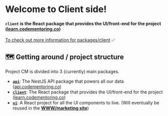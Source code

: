 <h1>Welcome to Client side!</h1>

#### `client` is the React package that provides the UI/front-end for the project ([learn.codementoring.co](https://learn.codementoring.co))

[To check out more information for packages/client](https://github.com/code-mentoring/learn/wiki/Client) ✅


## 🗺 Getting around / project structure
Project CM is divided into 3 (currently) main packages.
- [**`api`**](packages/api/README.md): The NestJS API package that powers all our data ([api.codementoring.co](https://api.codementoring.co))
- [**`client`**](packages/client/README.md): The React package that provides the UI/front-end for the project ([learn.codementoring.co](https://learn.codementoring.co)) 
- [**`ui`**](packages/ui/README.md): A React project for all the UI components to live. (Will eventually be reused in the **[WWW/marketing site](https://github.com/code-mentoring/www)**)


